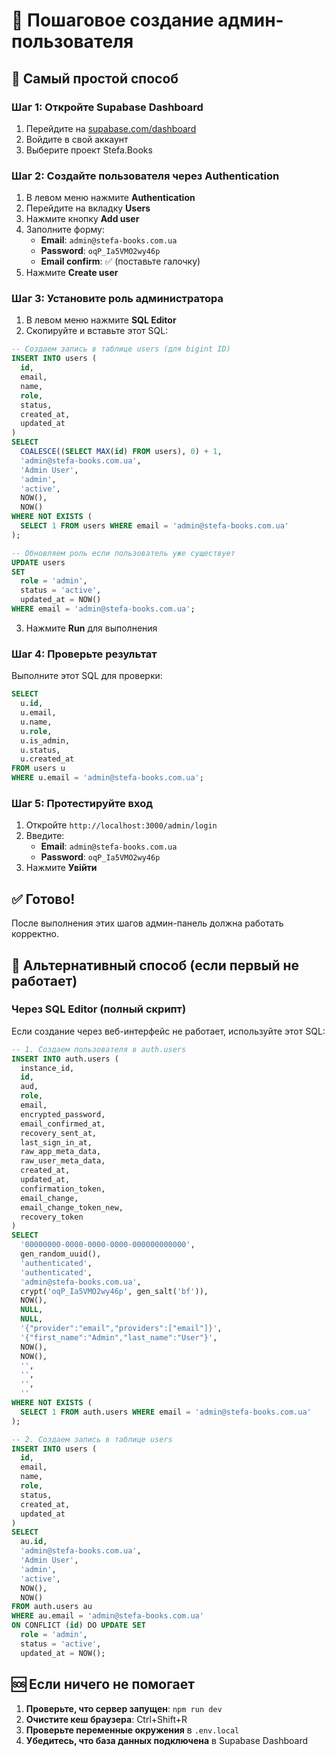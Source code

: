 # 🎯 Пошаговое создание админ-пользователя

## 🚀 Самый простой способ

### Шаг 1: Откройте Supabase Dashboard
1. Перейдите на [supabase.com/dashboard](https://supabase.com/dashboard)
2. Войдите в свой аккаунт
3. Выберите проект Stefa.Books

### Шаг 2: Создайте пользователя через Authentication
1. В левом меню нажмите **Authentication**
2. Перейдите на вкладку **Users**
3. Нажмите кнопку **Add user**
4. Заполните форму:
   - **Email**: `admin@stefa-books.com.ua`
   - **Password**: `oqP_Ia5VMO2wy46p`
   - **Email confirm**: ✅ (поставьте галочку)
5. Нажмите **Create user**

### Шаг 3: Установите роль администратора
1. В левом меню нажмите **SQL Editor**
2. Скопируйте и вставьте этот SQL:

```sql
-- Создаем запись в таблице users (для bigint ID)
INSERT INTO users (
  id,
  email,
  name,
  role,
  status,
  created_at,
  updated_at
)
SELECT 
  COALESCE((SELECT MAX(id) FROM users), 0) + 1,
  'admin@stefa-books.com.ua',
  'Admin User',
  'admin',
  'active',
  NOW(),
  NOW()
WHERE NOT EXISTS (
  SELECT 1 FROM users WHERE email = 'admin@stefa-books.com.ua'
);

-- Обновляем роль если пользователь уже существует
UPDATE users 
SET 
  role = 'admin',
  status = 'active',
  updated_at = NOW()
WHERE email = 'admin@stefa-books.com.ua';
```

3. Нажмите **Run** для выполнения

### Шаг 4: Проверьте результат
Выполните этот SQL для проверки:

```sql
SELECT 
  u.id,
  u.email,
  u.name,
  u.role,
  u.is_admin,
  u.status,
  u.created_at
FROM users u
WHERE u.email = 'admin@stefa-books.com.ua';
```

### Шаг 5: Протестируйте вход
1. Откройте `http://localhost:3000/admin/login`
2. Введите:
   - **Email**: `admin@stefa-books.com.ua`
   - **Password**: `oqP_Ia5VMO2wy46p`
3. Нажмите **Увійти**

## ✅ Готово!

После выполнения этих шагов админ-панель должна работать корректно.

## 🔧 Альтернативный способ (если первый не работает)

### Через SQL Editor (полный скрипт)

Если создание через веб-интерфейс не работает, используйте этот SQL:

```sql
-- 1. Создаем пользователя в auth.users
INSERT INTO auth.users (
  instance_id,
  id,
  aud,
  role,
  email,
  encrypted_password,
  email_confirmed_at,
  recovery_sent_at,
  last_sign_in_at,
  raw_app_meta_data,
  raw_user_meta_data,
  created_at,
  updated_at,
  confirmation_token,
  email_change,
  email_change_token_new,
  recovery_token
) 
SELECT 
  '00000000-0000-0000-0000-000000000000',
  gen_random_uuid(),
  'authenticated',
  'authenticated',
  'admin@stefa-books.com.ua',
  crypt('oqP_Ia5VMO2wy46p', gen_salt('bf')),
  NOW(),
  NULL,
  NULL,
  '{"provider":"email","providers":["email"]}',
  '{"first_name":"Admin","last_name":"User"}',
  NOW(),
  NOW(),
  '',
  '',
  '',
  ''
WHERE NOT EXISTS (
  SELECT 1 FROM auth.users WHERE email = 'admin@stefa-books.com.ua'
);

-- 2. Создаем запись в таблице users
INSERT INTO users (
  id,
  email,
  name,
  role,
  status,
  created_at,
  updated_at
)
SELECT 
  au.id,
  'admin@stefa-books.com.ua',
  'Admin User',
  'admin',
  'active',
  NOW(),
  NOW()
FROM auth.users au
WHERE au.email = 'admin@stefa-books.com.ua'
ON CONFLICT (id) DO UPDATE SET
  role = 'admin',
  status = 'active',
  updated_at = NOW();
```

## 🆘 Если ничего не помогает

1. **Проверьте, что сервер запущен**: `npm run dev`
2. **Очистите кеш браузера**: Ctrl+Shift+R
3. **Проверьте переменные окружения** в `.env.local`
4. **Убедитесь, что база данных подключена** в Supabase Dashboard

